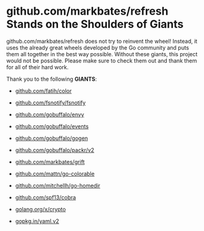 # github.com/markbates/refresh Stands on the Shoulders of Giants

github.com/markbates/refresh does not try to reinvent the wheel! Instead, it uses the already great wheels developed by the Go community and puts them all together in the best way possible. Without these giants, this project would not be possible. Please make sure to check them out and thank them for all of their hard work.

Thank you to the following **GIANTS**:


* [github.com/fatih/color](https://godoc.org/github.com/fatih/color)

* [github.com/fsnotify/fsnotify](https://godoc.org/github.com/fsnotify/fsnotify)

* [github.com/gobuffalo/envy](https://godoc.org/github.com/gobuffalo/envy)

* [github.com/gobuffalo/events](https://godoc.org/github.com/gobuffalo/events)

* [github.com/gobuffalo/gogen](https://godoc.org/github.com/gobuffalo/gogen)

* [github.com/gobuffalo/packr/v2](https://godoc.org/github.com/gobuffalo/packr/v2)

* [github.com/markbates/grift](https://godoc.org/github.com/markbates/grift)

* [github.com/mattn/go-colorable](https://godoc.org/github.com/mattn/go-colorable)

* [github.com/mitchellh/go-homedir](https://godoc.org/github.com/mitchellh/go-homedir)

* [github.com/spf13/cobra](https://godoc.org/github.com/spf13/cobra)

* [golang.org/x/crypto](https://godoc.org/golang.org/x/crypto)

* [gopkg.in/yaml.v2](https://godoc.org/gopkg.in/yaml.v2)
